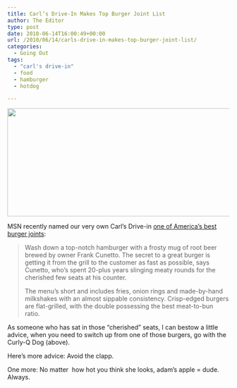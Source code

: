 ```yaml
---
title: Carl’s Drive-In Makes Top Burger Joint List
author: The Editor
type: post
date: 2010-06-14T16:00:49+00:00
url: /2010/06/14/carls-drive-in-makes-top-burger-joint-list/
categories:
  - Going Out
tags:
  - "carl's drive-in"
  - food
  - hamburger
  - hotdog

---
```

<img class="aligncenter size-full wp-image-5003" title="carls-DSCN1289" src="http://media.punchingkitty.com/wordpress/2010/06/carls-DSCN1289.jpg?filter=full" alt="" width="576" height="245" />

MSN recently named our very own Carl&#8217;s Drive-in <a href="http://local.msn.com/article.aspx?cp-documentid=24359575&page=2" target="_blank">one of America&#8217;s best burger joints</a>:

> Wash down a top-notch hamburger with a frosty mug of root beer brewed by owner Frank Cunetto. The secret to a great burger is getting it from the grill to the customer as fast as possible, says Cunetto, who&#8217;s spent 20-plus years slinging meaty rounds for the cherished few seats at his counter.
> 
> The menu&#8217;s short and includes fries, onion rings and made-by-hand milkshakes with an almost sippable consistency. Crisp-edged burgers are flat-grilled, with the double possessing the best meat-to-bun ratio.

As someone who has sat in those &#8220;cherished&#8221; seats, I can bestow a little advice, when you need to switch up from one of those burgers, go with the Curly-Q Dog (above).

Here&#8217;s more advice: Avoid the clapp.

One more: No matter  how hot you think she looks, adam&#8217;s apple = dude. Always.